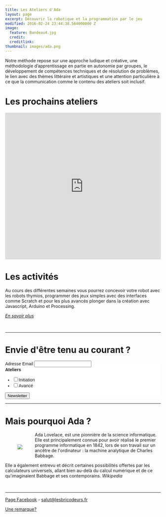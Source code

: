 ```yaml
---
title: Les Ateliers d'Ada
layout: page
excerpt: Découvrir la robotique et la programmation par le jeu
modified: 2016-02-24 23:44:38.564000000 Z
image:
  feature: Bandeau4.jpg
  credit: 
  creditlink: 
thumbnail: images/ada.png
---
```


Notre méthode repose sur une approche ludique et créative, une méthodologie d’apprentissage en partie en autonomie par groupes, le développement de compétences techniques et de résolution de problèmes, le lien avec des thèmes littéraire et artistiques et une attention particulière à ce que la communication comme le contenu des ateliers soit inclusif.

# Les prochains ateliers

<div style="display:block;width:100%;max-width:970px;margin:0 auto;">
  <iframe src="https://yurplan.com/orga/Les-Bricodeurs/2368/ticketing/widget" style="display:block;width:100%;height:475px;margin:0;" scrolling="auto" frameborder="0"></iframe>
</div>                  

# Les activités

Au cours des différentes semaines vous pourrez concevoir votre robot avec les robots thymios, programmer des jeux simples avec des interfaces comme Scratch et pour les plus avancés plonger dans la création avec Javascript, Arduino et Processing.

 _[En savoir plus]({{site.url}}/AteliersdAda/outils/)_


<br>

<hr>

# Envie d'être tenu au courant ?

<!-- Begin MailChimp Signup Form -->
<link href="//cdn-images.mailchimp.com/embedcode/classic-10_7.css" rel="stylesheet" type="text/css">
<style type="text/css">
	#mc_embed_signup{background:#fff; clear:left; font:14px Helvetica,Arial,sans-serif; }
	/* Add your own MailChimp form style overrides in your site stylesheet or in this style block.
	   We recommend moving this block and the preceding CSS link to the HEAD of your HTML file. */
</style>
<div id="mc_embed_signup">
<form action="https://lesbricodeurs.us12.list-manage.com/subscribe/post?u=bbbb42e1640719973809dfb8c&amp;id=466cb87d37" method="post" id="mc-embedded-subscribe-form" name="mc-embedded-subscribe-form" class="validate" target="_blank" novalidate>
    <div id="mc_embed_signup_scroll">

<div class="mc-field-group">
	<label for="mce-EMAIL">Adresse Email  
</label>
	<input type="email" value="" name="EMAIL" class="required email" id="mce-EMAIL">
</div>
<div class="mc-field-group input-group">
    <strong>Ateliers </strong>
    <ul><li><input type="checkbox" value="2" name="group[6177][2]" id="mce-group[6177]-6177-0"><label for="mce-group[6177]-6177-0">Initiation</label></li>
<li><input type="checkbox" value="4" name="group[6177][4]" id="mce-group[6177]-6177-1"><label for="mce-group[6177]-6177-1">Avancé</label></li>
</ul>
</div>
	<div id="mce-responses" class="clear">
		<div class="response" id="mce-error-response" style="display:none"></div>
		<div class="response" id="mce-success-response" style="display:none"></div>
	</div>    <!-- real people should not fill this in and expect good things - do not remove this or risk form bot signups-->
    <div style="position: absolute; left: -5000px;" aria-hidden="true"><input type="text" name="b_bbbb42e1640719973809dfb8c_466cb87d37" tabindex="-1" value=""></div>
    <div class="clear"><input type="submit" value="Newsletter" name="subscribe" id="mc-embedded-subscribe" class="button"></div>
    </div>
</form>
</div>

<!--End mc_embed_signup-->

<hr>  

# Mais pourquoi Ada ?

<img src="{{site.url}}/images/ada.png" style="float: left; padding: 40px;">

Ada Lovelace, est une pionnière de la science informatique. Elle est principalement connue pour avoir réalisé le premier programme informatique en 1842, lors de son travail sur un ancêtre de l'ordinateur : la machine analytique de Charles Babbage.

Elle a également entrevu et décrit certaines possibilités offertes par les calculateurs universels, allant bien au-delà du calcul numérique et de ce qu'imaginaient Babbage et ses contemporains. _Wikipedia_

<br>
<hr>

[Page Facebook](https://www.facebook.com/Les-Ateliers-dAda-1010068332420661/) - [salut@lesbricodeurs.fr](mailto:salut@lesbricodeurs.fr)

[Une remarque? ]({{site.url}}/AteliersdAda/idees/)
